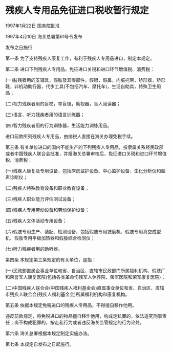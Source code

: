 # 残疾人专用品免征进口税收暂行规定

1997年1月22日 国务院批准

1997年4月10日 海关总署第61号令发布

发布之日施行

<!-- INFO END -->

第一条 为了支持残疾人康复工作，有利于残疾人专用品进口，制定本规定。

第二条 进口下列残疾人专用品，免征进口关税和进口环节增值税、消费税：

(一)肢残者用的支辅具，假肢及其零部件，假眼，假鼻，内脏托带，矫形器，矫形鞋，非机动助行器，代步工具(不包括汽车、摩托车)，生活自助具，特殊卫生用品；

(二)视力残疾者用的盲杖，导盲镜，助视器，盲人阅读器；

(三)语言、听力残疾者用的语言训练器；

(四)智力残疾者用的行为训练器，生活能力训练用品。

进口前款所列残疾人专用品，由纳税人直接在海关办理免税手续。

第三条 有关单位进口的国内不能生产的下列残疾人专用品，按隶属关系经民政部或者中国残疾人联合会批准，并报海关总署审核后，免征进口关税和进口环节增值税、消费税：

(一)残疾人康复及专用设备，包括床房监护设备、中心监护设备、生化分析仪和超声诊断仪；

(二)残疾人特殊教育设备和职业教育设备；

(三)残疾人职业能力评估测试设备；

(四)残疾人专用劳动设备和劳动保护设备；

(五)残疾人文体活动专用设备；

(六)假肢专用生产、装配、检测设备，包括假肢专用铣磨机、假肢专用真空成型机、假肢专用平板加热器和假肢综合检测仪；

(七)听力残疾者用的助听器。

第四条 本规定第三条规定的有关单位，是指：

(一)民政部直属企事业单位和省、自治区、直辖市民政部门所属福利机构、假肢厂和荣誉军人康复医院(包括各类革命伤残军人休养院、荣军医院和荣军康复医院)；

(二)中国残疾人联合会(中国残疾人福利基金会)直属事业单位和省、自治区、直辖市残疾人联合会(残疾人福利基金会)所属福利机构和康复机构。

第五条 依据本规定免税进口的残疾人专用品，不得擅自移作他用。

违反前款规定，将免税进口的物品擅自移作他用，构成走私罪的，依法追究刑事责任；尚不构成犯罪的，按走私行为或者违反海关监管规定的行为论处。

第六条 海关总署根据本规定制定实施办法。

第七条 本规定自发布之日起施行。

